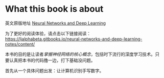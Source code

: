 What this book is about
=======

英文原版地址 [Neural Networks and Deep Learning](http://neuralnetworksanddeeplearning.com/)

为了更好的阅读体验，请点击以下链接阅读： https://ljalphabeta.gitbooks.io/neural-networks-and-deep-learning-notes/content/

本书的目的是让读者*掌握神经网络的核心概念*，包括时下流行的深度学习技术。只要认真把本书的代码撸一边，打下基础没问题。


首先从一个具体问题出发：让计算机识别手写数字。


